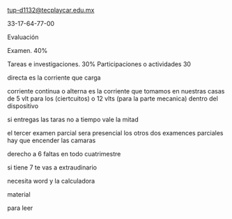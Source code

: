 tup-d1132@tecplaycar.edu.mx

33-17-64-77-00


Evaluación

Examen. 40%

Tareas e investigaciones. 30%
Participaciones o actividades 30


directa es la corriente que carga

corriente continua o alterna es la corriente que tomamos en nuestras casas de 5 vlt para los (ciertcuitos) o 12 vlts (para la parte mecanica) dentro del dispositivo


si entregas las taras no a tiempo vale la mitad

el tercer examen parcial sera presencial
los otros dos examences parciales hay que encender las camaras




derecho a 6 faltas en todo cuatrimestre

si tiene 7 te vas a extraudinario

necesita word y la calculadora


material

para leer